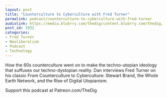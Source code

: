 ```yaml
---
layout: post
title: "Counterculture to Cyberculture with Fred Turner"
permalink: podcast/counterculture-to-cyberculture-with-fred-turner
audiolink: https://media.blubrry.com/thedig/content.blubrry.com/thedig/The_Dig-EP_299-Turner.mp3
post_id: 1932
categories: 
- Fred Turner
- Neoliberalism
- Podcast
- Technology
---
```


How the 60s counterculture went on to make the techno-utopian ideology that suffuses our techno-dystopian reality. Dan interviews Fred Turner on his classic 
From Counterculture to Cyberculture: Stewart Brand, the Whole Earth Network, and the Rise of Digital Utopianism.

Support this podcast at Patreon.com/TheDig
